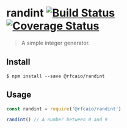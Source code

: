 # randint [![Build Status](https://travis-ci.org/rfcaio/randint.svg?branch=master)](https://travis-ci.org/rfcaio/randint) [![Coverage Status](https://coveralls.io/repos/github/rfcaio/randint/badge.svg?branch=master)](https://coveralls.io/github/rfcaio/randint?branch=master)

> A simple integer generator.

## Install

```
$ npm install --save @rfcaio/randint
```

## Usage

```js
const randint = require('@rfcaio/randint')

randint() // A number between 0 and 9
```
